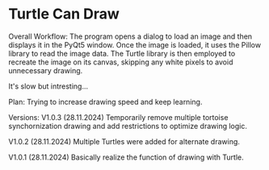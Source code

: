 # Turtle Can Draw
Overall Workflow:
    The program opens a dialog to load an image and then displays it in the PyQt5 window.
    Once the image is loaded, it uses the Pillow library to read the image data.
    The Turtle library is then employed to recreate the image on its canvas, skipping any white pixels to avoid unnecessary drawing.

It's slow but intresting...

Plan:
    Trying to increase drawing speed and keep learning.

Versions:
V1.0.3 (28.11.2024)
    Temporarily remove multiple tortoise synchornization drawing and add restrictions to optimize drawing logic.

V1.0.2 (28.11.2024)
    Multiple Turtles were added for alternate drawing.

V1.0.1 (28.11.2024)
    Basically realize the function of drawing with Turtle.
